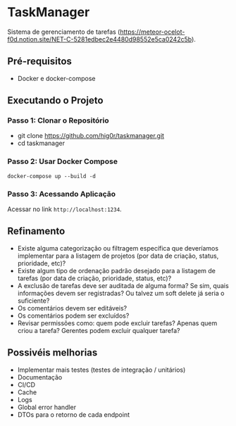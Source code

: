 # TaskManager
 Sistema de gerenciamento de tarefas (https://meteor-ocelot-f0d.notion.site/NET-C-5281edbec2e4480d98552e5ca0242c5b).
## Pré-requisitos
- Docker e docker-compose
## Executando o Projeto
### Passo 1: Clonar o Repositório
- git clone https://github.com/hig0r/taskmanager.git
- cd taskmanager
### Passo 2: Usar Docker Compose
`docker-compose up --build -d`
### Passo 3: Acessando Aplicação
Acessar no link `http://localhost:1234`.

## Refinamento
- Existe alguma categorização ou filtragem específica que deveríamos implementar para a listagem de projetos (por data de criação, status, prioridade, etc)?
- Existe algum tipo de ordenação padrão desejado para a listagem de tarefas (por data de criação, prioridade, status, etc)?
- A exclusão de tarefas deve ser auditada de alguma forma? Se sim, quais informações devem ser registradas? Ou talvez um soft delete já seria o suficiente?
- Os comentários devem ser editáveis?
- Os comentários podem ser excluídos?
- Revisar permissões como: quem pode excluir tarefas? Apenas quem criou a tarefa? Gerentes podem excluir qualquer tarefa?
## Possivéis melhorias
- Implementar mais testes (testes de integração / unitários)
- Documentação
- CI/CD
- Cache
- Logs
- Global error handler
- DTOs para o retorno de cada endpoint
